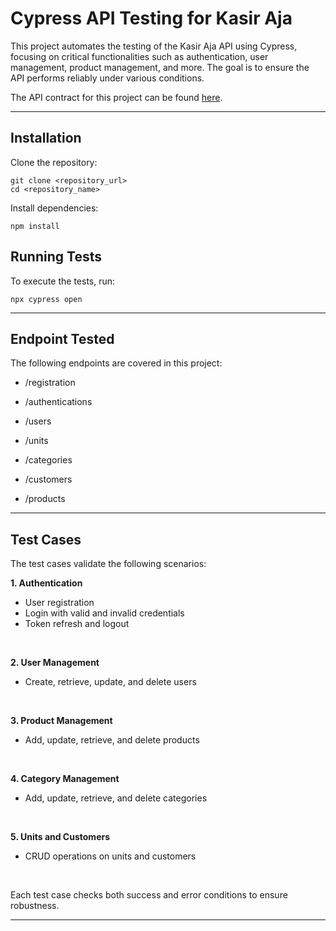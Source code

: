 # **Cypress API Testing for Kasir Aja**

This project automates the testing of the Kasir Aja API using Cypress, focusing on critical functionalities such as authentication, user management, product management, and more. The goal is to ensure the API performs reliably under various conditions.

The API contract for this project can be found [here](https://docs.google.com/document/d/1W0XI71VrHLgnhRyziVUQqy62Acnh0FSxGHs9n4GIV_U/edit?tab=t.0#heading=h.kby3fid6nryh).

---

## **Installation**

Clone the repository:

```
git clone <repository_url>
cd <repository_name>
```

Install dependencies:

```
npm install
```

## **Running Tests**

To execute the tests, run:

```
npx cypress open
```

---

## **Endpoint Tested**

The following endpoints are covered in this project:

- /registration
  </br >

- /authentications
  </br >

- /users
  </br >

- /units
  </br >

- /categories
  </br >

- /customers
  </br >

- /products

---

## **Test Cases**

The test cases validate the following scenarios:

**1. Authentication**

- User registration
- Login with valid and invalid credentials
- Token refresh and logout

</br >

**2. User Management**

- Create, retrieve, update, and delete users

</br >

**3. Product Management**

- Add, update, retrieve, and delete products

</br >

**4. Category Management**

- Add, update, retrieve, and delete categories

</br >

**5. Units and Customers**

- CRUD operations on units and customers

</br >

Each test case checks both success and error conditions to ensure robustness.

---
